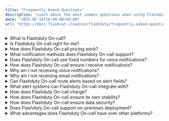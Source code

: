 ```yaml
---
title: "Frequently Asked Questions"
description: "Learn about the most common questions when using Flashduty On-call"
date: "2025-05-19T10:00:00+08:00"
url: "https://docs.flashcat.cloud/en/flashduty/frequently-asked-questions?nav=01JCQ7A4N4WRWNXW8EWEHXCMF5"
---
```


<details>
  <summary>What is Flashduty On-call?</summary>
   Flashduty On-call is an all-in-one alert response platform. We provide IT professionals with On-call scheduling, alert noise reduction, escalation, and automation capabilities to accelerate incident response and minimize losses.
</details>

<details>
  <summary>Is Flashduty On-call right for me?</summary>
  You should use Flashduty On-call if your organization or team has the following needs:
   
  - Need a centralized place to collect, manage, track, and analyze alerts from all sources within your company.
  - Need to classify alerts and notify key personnel through different channels dynamically, with automatic escalation processes to prevent unhandled alerts.
  - Spend most of your time handling alerts and need noise reduction solutions to address alert fatigue.
</details>

<details>
  <summary>How does Flashduty On-call pricing work?</summary>

Flashduty On-call's pricing model is based on the number of licenses purchased, where each license corresponds to one account member. For example, if you only purchase one license, only one member can use all features of Flashduty On-call. However, you can still invite more members to join, but only members with licenses can perform operational configurations on the platform, while other members **cannot use any platform features** (limited to receiving incident notifications only). The specific differences are as follows:

#### License Allocation Methods

- Administrators can actively allocate licenses to different members.
- When allocating licenses, you can set the license type.
- Fixed type: Valid for the entire purchase period, cannot be preempted, suitable for scenarios requiring participation in incident handling and business configuration.
- Temporary type: Automatically released at the end of each cycle, can be occupied through allocation or preemption when sufficient licenses are available.

#### Members Without Licenses

- Cannot use any features, including viewing incident lists/details, **can only passively receive alert messages**, such as receiving incident messages via email, SMS, phone calls, or IM group messages.
- When configuring assignment strategies, you can choose to notify members without licenses about incident messages.
- Members without licenses, even if they receive incident messages, cannot view, close, or perform other operations on them.
- Members without licenses share the tenant's email, SMS, and phone package quotas.
- Members without licenses will be prompted that they don't have permission when trying to view/handle operations after logging into the console.

</details>

<details>
  <summary>What notification methods does Flashduty On-call support?</summary>

| Channel | Direct Message | Group Chat |
| --- | -------- | ---- |
| Voice    | ✅   |    |
| SMS    | ✅   |    | 
| Email    | ✅   |    | 
| Feishu/Lark App | ✅   |  ✅  |  
| Dingtalk App | ✅   |  ✅  |
| WeCom App | ✅   |    | 
| Slack App| ✅   |  ✅  | 
| Microsoft Teams App| ✅   |  ✅  |
| Feishu/Lark Bot    |    |  ✅  |
| Dingtalk Bot    |    |  ✅  | 
| WeCom Bot    |    |  ✅  | 
| Zoom Bot    |    |  ✅  |
| Telegram Bot    |    |  ✅  | 

</details>

<details>
  <summary>Does Flashduty On-call use fixed numbers for voice notifications?</summary>
  
  It depends on the region where notifications are sent. You can download the Flashduty On-call app and authorize automatic contact synchronization:  
  - Mainland China: (010)21364727, (021)32017538, (010)21364713, (010)21364708, (0571)23675454 and (0571)23675496
  - Outside Mainland China:
    | 地区/国家 (Region/Country) | 地区码 (Code) | 显示号码 (Display Number) |
    | --- | --- | --- |
    安圭拉 (Anguilla) | (+1-264) | 16465861127
    安提瓜和巴布达 (Antigua and Barbuda) | (+1-268) | 16465861127
    阿鲁巴 (Aruba) | (+297) | 16465861127
    巴哈马 (Bahamas) | (+1-242) | 16465861127
    巴巴多斯 (Barbados) | (+1-246) | 16465861127
    伯利兹 (Belize) | (+501) | 16465861127
    百慕大 (Bermuda) | (+1-441) | 16465861127
    开曼群岛 (Cayman Islands) | (+1-345) | 16465861127
    哥斯达黎加 (Costa Rica) | (+506) | 16465861127
    多米尼克 (Dominica) | (+1-767) | 16465861127
    多米尼加共和国 (Dominican Republic) | (+1-829,1809,1849) | 16465861127
    萨尔瓦多 (El Salvador) | (+503) | 164
    格陵兰 (Greenland) | (+299) | 16465861127
    格林纳达 (Grenada) | (+1-473) | 16465861127
    瓜德罗普 (Guadeloupe) | (+590) | 16465861127
    危地马拉 (Guatemala) | (+502) | 16465861127
    海地 (Haiti) | (+509) | 16465861127
    洪都拉斯 (Honduras) | (+504) | 16465861127
    牙买加 (Jamaica) | (+1-876) | 16465861127
    马提尼克 (Martinique) | (+596) | 16465861127
    墨西哥 (Mexico) (+52) | 16465861127
    蒙特塞拉特 (Montserrat) | (+1-664) | 16465861127
    荷属安的列斯 (Netherlands Antilles) | (+599) | 16465861127
    尼加拉瓜 (Nicaragua) | (+505) | 16465861127
    巴拿马 (Panama) | (+507) | 16465861127
    波多黎各 (Puerto Rico) | (+1-787,1939) | 16465861127
    圣基茨和尼维斯 (St Kitts and Nevis) | (+1-869) | 16465861127
    圣卢西亚 (St Lucia) | (+1-758) | 16465861127
    圣皮埃尔和密克隆 (St Pierre and Miquelon) | (+508) | 16465861127
    圣文森特和格林纳丁斯 (St Vincent Grenadines) | (+1-784) | 16465861127
    特立尼达和多巴哥 (Trinidad and Tobago) | (+1-868) | 16465861127
    特克斯和凯科斯群岛 (Turks and Caicos Islands) | (+1-649) | 16465861127
    美国/加拿大 (United States/Canada) | (+1) | 16465861127
    英属维尔京群岛 (Virgin Islands, British) | (+1-284) | 16465861127
    美属维尔京群岛 (Virgin Islands, U.S.) | (+1-340) | 16465861127
    阿根廷 (Argentina) | (+54) | 16465861127
    玻利维亚 (Bolivia) | (+591) | 16465861127
    巴西 (Brazil) | (+55) | 16465861127
    智利 (Chile) | (+56) | 16465861127
    哥伦比亚 (Colombia) | (+57) | 16465861127
    厄瓜多尔 (Ecuador) | (+593) | 16465861127
    福克兰群岛 (Falkland Islands) | (+500) | 16465861127
    法属属圭亚那 (French Guiana) | (+594) | 16465861127
    圭亚那 (Guyana) | (+592) | 16465861127
    巴拉圭 (Paraguay) | (+595) | 16465861127
    秘鲁 (Peru) | (+51) | 16465861127
    苏里南 (Suriname) | (+597) | 16465861127
    乌拉圭 (Uruguay) | (+598) | 16465861127
    委内瑞拉 (Venezuela) | (+58) | 16465861127
    阿尔巴尼亚 (Albania) | (+355) | 16465861127
    安道尔 (Andorra) | (+376) | 16465861127
    奥地利 (Austria) | (+43) | 16465861127
    白俄罗斯 (Belarus) | (+375) | 16465861127
    比利时 (Belgium) | (+32) | 16465861127
    波斯尼亚和黑塞哥维那 (Bosnia and Herzegovina) | (+387) | 16465861127
    保加利亚 (Bulgaria) | (+359) | 16465861127
    克罗地亚 (Croatia) | (+385) | 16465861127
    塞浦路斯 (Cyprus) | (+357) | 16465861127
    捷克共和国 (Czech Republic) | (+420) | 16465861127
    丹麦 (Denmark) | (+45) | 16465861127
    爱沙尼亚 (Estonia) | (+372) | 16465861127
    法罗群岛 (Faroe Islands) | (+298) | 16465861127
    芬兰/奥兰群岛 (Finland/Aland Islands) | (+358) | 16465861127
    法国 (France) | (+33) | 16465861127
    德国 (Germany) | (+49) | 16465861127
    直布罗陀 (Gibraltar) | (+350) | 16465861127
    希腊 (Greece) | (+30) | 16465861127
    匈牙利 (Hungary) | (+36) | 16465861127
    冰岛 (Iceland) | (+354) | 16465861127
    爱尔兰 (Ireland) | (+353) | 16465861127
    意大利 (Italy) | (+39) | 16465861127
    科索沃 (Kosovo) | (+383) | 16465861127
    拉脱维亚 (Latvia) | (+371) | 16465861127
    列支敦士登 (Liechtenstein) | (+423) | 16465861127
    立陶宛 (Lithuania) | (+370) | 16465861127
    卢森堡 (Luxembourg) | (+352) | 16465861127
    北马其顿 (Macedonia) | (+389) | 16465861127
    马耳他 (Malta) | (+356) | 16465861127
    摩尔多瓦 (Moldova) | (+373) | 16465861127
    摩纳哥 (Monaco) | (+377) | 16465861127
    黑山 (Montenegro) | (+382) | 16465861127
    荷兰 (Netherlands) | (+31) | 16465861127
    挪威 (Norway) | (+47) | 16465861127
    波兰 (Poland) | (+48) | 16465861127
    葡萄牙 (Portugal) | (+351) | 16465861127
    罗马尼亚 (Romania) | (+40) | 16465861127
    圣马力诺 (San Marino) | (+378) | 16465861127
    塞尔维亚 (Serbia) | (+381) | 16465861127
    斯洛伐克 (Slovakia) | (+421) | 16465861127
    斯洛文尼亚 (Slovenia) | (+386) | 16465861127
    西班牙 (Spain) | (+34) | 16465861127
    瑞典 (Sweden) | (+46) | 16465861127
    瑞士 (Switzerland) | (+41) | 16465861127
    北塞浦路斯土耳其共和国 (Turkish Republic of Northern Cyprus) | (+9-0392) | 16465861127
    乌克兰 (Ukraine) (+380) | 16465861127
    英国 (United Kingdom) | (+44) | 16465861127
    梵蒂冈 (Vatican City) | (+379) | 16465861127
    阿富汗 (Afghanistan) | (+93) | 16465861127
    亚美尼亚 (Armenia) | (+374) | 16465861127
    阿塞拜疆 (Azerbaijan) | (+994) | 16465861127
    巴林 (Bahrain) | (+973) | 16465861127
    孟加拉国 (Bangladesh) | (+880) | 16465861127
    不丹 (Bhutan) (+975) | 16465861127
    英属印度洋领地 (British Indian Ocean Territory) | (+246) | 16465861127
    文莱 (Brunei) | (+673) | 16465861127
    柬埔寨 (Cambodia) | (+855) | 16465861127
    东帝汶 (East Timor) | (+670) | 16465861127
    格鲁吉亚 (Georgia) | (+995) | 16465861127
    中国香港 (Hong Kong) | (+852) | 16465861127
    印度 (India) | (+91) | 16465861127
    印度尼西亚 (Indonesia) | (+62) | 16465861127
    伊拉克 (Iraq) | (+964) | 16465861127
    以色列 (Israel) | (+972) | 16465861127
    日本 (Japan) | (+81) | 16465861127
    约旦 (Jordan) | (+962) | 16465861127
    朝鲜 (Korea, Dem People's Rep) | (+850) | 16465861127
    韩国 (Korea, Republic of) | (+82) | 16465861127
    科威特 (Kuwait) | (+965) | 16465861127
    吉尔吉斯斯坦 (Kyrgyzstan) | (+996) | 16465861127
    老挝 (Laos PDR) | (+856) | 16465861127
    黎巴嫩 (Lebanon) | (+961) | 16465861127
    中国澳门 (Macau) | (+853) | 16465861127
    马来西亚 (Malaysia) | (+60) | 16465861127
    马尔代夫 (Maldives) | (+960) | 16465861127
    蒙古国 (Mongolia) | (+976) | 16465861127
    缅甸 (Myanmar) | (+95) | 16465861127
    尼泊尔 (Nepal) | (+977) | 16465861127
    阿曼 (Oman) | (+968) | 16465861127
    巴基斯坦 (Pakistan) | (+92) | 16465861127
    巴勒斯坦国 (Palestinian Territory) | (+970) | 16465861127
    菲律宾 (Philippines) | (+63) | 16465861127
    卡塔尔 (Qatar) (+974) | 16465861127
    俄罗斯/哈萨克斯坦 (Russia/Kazakhstan) | (+7) | 16465861127
    沙特阿拉伯 (Saudi Arabia) | (+966) | 16465861127
    新加坡 (Singapore) | (+65) | 16465861127
    斯里兰卡 (Sri Lanka) | (+94) | 16465861127
    中国台湾 (Taiwan) | (+886) | 16465861127
    塔吉克斯坦 (Tajikistan) | (+992) | 16465861127
    泰国 (Thailand) | (+66) | 16465861127
    土耳其 (Turkey) | (+90) | 16465861127
    土库曼斯坦 (Turkmenistan) | (+993) | 16465861127
    阿拉伯联合酋长国 (United Arab Emirates) | (+971) | 16465861127
    乌兹别克斯坦 (Uzbekistan) | (+998) | 16465861127
    越南 (Vietnam) | (+84) | 16465861127
    也门 (Yemen) | (+967) | 16465861127
    阿尔及利亚 (Algeria) | (+213) | 16465861127
    安哥拉 (Angola) | (+244) | 16465861127
    贝宁 (Benin) | (+229) | 16465861127
    博茨瓦纳 (Botswana) | (+267) | 16465861127
    布基纳法索 (Burkina Faso) | (+226) | 16465861127
    布隆迪 (Burundi) | (+257) | 16465861127
    喀麦隆 (Cameroon) | (+237) | 16465861127
    佛得角 (Cape Verde) | (+238) | 16465861127
    中非共和国 (Central Africa) | (+236) | 16465861127
    乍得 (Chad) | (+235) | 16465861127
    科摩罗 (Comoros) | (+269) | 16465861127
    刚果共和国 (Congo) | (+242) | 16465861127
    刚果民主共和国 (Congo, Dem Rep) | (+243) | 16465861127
    吉布提 (Djibouti) | (+253) | 16465861127
    埃及 (Egypt) | (+20) | 16465861127
    赤道几内亚 (Equatorial Guinea) | (+240) | 16465861127
    厄立特里亚 (Eritrea) | (+291) | 16465861127
    埃塞俄比亚 (Ethiopia) | (+251) | 16465861127
    加蓬 (Gabon) | (+241) | 16465861127
    冈比亚 (Gambia) | (+220) | 16465861127
    加纳 (Ghana) | (+233) | 16465861127
    几内亚 (Guinea) | (+224) | 16465861127
    几内亚比绍 (Guinea-Bissau) | (+245) | 16465861127
    科特迪瓦 (Ivory Coast) | (+225) | 16465861127
    肯尼亚 (Kenya) | (+254) | 16465861127
    莱索托 (Lesotho) | (+266) | 16465861127
    利比里亚 (Liberia) | (+231) | 16465861127
    利比亚 (Libya) | (+218) | 16465861127
    马达加斯加 (Madagascar) | (+261) | 16465861127
    马拉维 (Malawi) | (+265) | 16465861127
    马里 (Mali) | (+223) | 16465861127
    毛里塔尼亚 (Mauritania) | (+222) | 16465861127
    毛里求斯 (Mauritius) | (+230) | 16465861127
    摩洛哥/西撒哈拉 (Morocco/Western Sahara) | (+212) | 16465861127
    莫桑比克 (Mozambique) | (+258) | 16465861127
    纳米比亚 (Namibia) | (+264) | 16465861127
    尼日尔 (Niger) | (+227) | 16465861127
    尼日利亚 (Nigeria) | (+234) | 16465861127
    留尼汪/马约特 (Reunion/Mayotte) | (+262) | 16465861127
    卢旺达 (Rwanda) | (+250) | 16465861127
    塞内加尔 (Senegal) | (+221) | 16465861127
    塞舌尔 (Seychelles) | (+248) | 16465861127
    塞拉利昂 (Sierra Leone) | (+232) | 16465861127
    索马里 (Somalia) | (+252) | 16465861127
    南非 (South Africa) | (+27) | 16465861127
    南苏丹 (South Sudan) | (+211) | 16465861127
    苏丹 (Sudan) | (+249) | 16465861127
    斯威士兰 (Swaziland) | (+268) | 16465861127
    坦桑尼亚 (Tanzania) | (+255) | 16465861127
    多哥 (Togo) | (+228) | 16465861127
    突尼斯 (Tunisia) | (+216) | 16465861127
    乌干达 (Uganda) | (+256) | 16465861127
    赞比亚 (Zambia) | (+260) | 16465861127
    津巴布韦 (Zimbabwe) | (+263) | 16465861127
    美属萨摩亚 (American Samoa) | (+1-684) | 16465861127
    澳大利亚/科科斯/圣诞岛 (Australia/Cocos/Christmas Island) | (+61) | 16465861127
    澳大利亚外部领地 (Australian External Territories) | (+672) | 16465861127
    库克群岛 (Cook Islands) | (+682) | 16465861127
    斐济 (Fiji) | (+679) | 16465861127
    法属波利尼西亚 (French Polynesia) | (+689) | 16465861127
    关岛 (Guam) | (+1-671) | 16465861127
    基里巴斯 (Kiribati) | (+686) | 16465861127
    马绍尔群岛 (Marshall Islands) | (+692) | 16465861127
    密克罗尼西亚联邦 (Micronesia) | (+691) | 16465861127
    新喀里多尼亚 (New Caledonia) | (+687) | 16465861127
    新西兰 (New Zealand) | (+64) | 16465861127
    北马里亚纳群岛 (Northern Mariana Islands) | (+1-670) | 16465861127
    帕劳 (Palau) | (+680) | 16465861127
    巴布亚新几内亚 (Papua New Guinea) | (+675) | 16465861127
    萨摩亚 (Samoa) | (+685) | 16465861127
    所罗门群岛 (Solomon Islands) | (+677) | 16465861127
    汤加 (Tonga) | (+676) | 16465861127
    瓦努阿图 (Vanuatu) | (+678) | 16465861127
  - The region you need does not exist, please contact us: [support@flashcat.cloud](mailto:support@flashcat.cloud)
</details>

<details>
  <summary>How does Flashduty On-call ensure I receive notifications?</summary>
   Flashduty On-call strives to ensure the availability of every notification channel.
    
  - Voice, SMS, and Email: We use highly available services from multiple cloud providers and can quickly switch to another if one experiences issues.
  - IM App Messages: If IM app direct messages fail to send, the system will fall back to SMS and email notifications.
  - Escalation Rule Settings: We recommend setting up loop notifications where the system will notify multiple times if an incident isn't acknowledged. Alternatively, set up escalation levels where the incident will be assigned to the next level if current responders don't handle it promptly.
</details>

<details>
  <summary>Why am I not receiving voice notifications?</summary>
   Voice calls are highly dependent on terminal signals and settings. If you consistently can't receive voice notifications, try these steps:

  1. If you're using a phone number registered outside mainland China, check our supported regions.  
  2. Check if your phone's blocklist or call history has blocked numbers around the time of the call, usually starting with 010xxx or 021xx. If found, remove them from the blocklist and whitelist them.
  3. If no blocklist is found, your phone number might have blocking services enabled: China Mobile users can check blocked fixed-line calls through the WeChat public account "China Mobile High-frequency Harassment Call Protection"; China Telecom users might experience call blocking when receiving SMS, check through "Tianyi Anti-harassment" public account; China Unicom users can check through "WO Assistant" public account or contact customer service.
  4. If you've participated in number portability, please check blocking settings with multiple carriers.
  5. Try restarting your phone, reinserting your SIM card, or testing the SIM card in another phone to rule out terminal or SIM card issues.

  If you still can't identify the cause, please contact us.
</details>

<details>
  <summary>Why am I not receiving email notifications?</summary>
   Try these steps:

  1. Check your email client's spam folder. If found there, please move the emails to inbox and mark as not spam.
  2. Check if your email client has auto-delete rules set up. If yes, please modify the rules.
  3. Contact your company's email administrator to check if emails are being blocked (Enterprise email services like Gmail have strict limitations and may block frequent emails). If blocked, please whitelist the email source.

  If you still can't identify the cause, please contact us.
</details>

<details>
  <summary>Can Flashduty On-call route alerts based on alert fields?</summary>
  Yes, Flashduty On-call allows you to match multiple dimensions of alert events, including labels, severity, title, and description, and route them to different channels. See Integration Center - Integration Details - Route Configuration.
</details>

<details>
  <summary>What alert systems can Flashduty On-call integrate with?</summary>
    
  - Generic Integrations: Email alerts (works with almost all alert systems); Custom Event Standard (for self-developed monitoring systems).
  - Open Source Integrations: Zabbix, Prometheus, Nightingale, and other common open-source monitoring tools.
  - Commercial Integrations: Alibaba Cloud, Tencent Cloud, Huawei Cloud, AWS, Azure, and other commercial cloud monitoring services.
  
  If you have other requirements, please feel free to contact us.
</details>

<details>
  <summary>How does Flashduty On-call charge?</summary>
  We charge based on active users and offer three different versions: Free, Standard, and Pro. For detailed comparison, visit: https://flashcat.cloud/flashduty/price/
    
  - We define active users as those who use commercial features in the current month, requiring a license.
  - At the end of each monthly cycle, fixed licenses for active users remain valid, while temporary licenses are released and must be reclaimed for the next cycle.
  - When a member is deleted, their license is automatically released.
  - Viewing alerts requires a license; passively receiving notifications does not.
</details>

<details>
  <summary>How does Flashduty On-call ensure its own stability?</summary>
  
  - Flashduty On-call SLA:

    1. Feature Availability: Core features must be available 99.95% of the time
    2. Delivery Efficiency: 99.95% of alerts must be delivered within 5 minutes of triggering

  - How Flashduty On-call maintains SLA:
    
    1. Multi-active in Same City: Infrastructure built across multiple data centers, with stateful components all multi-active in the same city
    2. Asynchronous Processing: Alerts enter async processing immediately after submission, with retry mechanisms to reduce alert loss risk
    3. Redundant Notifications: Provides redundant notification mechanisms for important alerts, with optional multiple channel loop notifications
    4. Global Acceleration: Enabled for api.flashcat.cloud domain to ensure stable reporting from all locations
    5. Continuous Monitoring: Comprehensive system metrics collection, regular stress testing to identify system issues proactively
    
</details>

<details>
  <summary>How does Flashduty On-call ensure data security?</summary>
  
  1. Full-stack HTTPS ensuring secure data transmission
  2. Encrypted storage for sensitive information, logs stored with sensitive data masked
  3. MFA verification required for important data modifications, with operation audit support
  4. Regular participation in internationally recognized third-party security certification audits (ISO27001, ISO9001)
  5. NDA available for clients who require it
  6. Privacy Policy: https://docs.flashcat.cloud/en/flashduty/privacy-policy?nav=01JCQ7A4N4WRWNXW8EWEHXCMF5
    
</details>

<details>
  <summary>Does Flashduty On-call support on-premises deployment?</summary>
  Yes, Flashduty On-call offers an on-premises version nearly identical to the SaaS service. However, due to high maintenance costs, on-premises deployment has a different pricing model than SaaS. Unless necessary, we recommend using our cloud service.
    
  Please contact us if you need the on-premises version.
</details>

<details>
  <summary>What advantages does Flashduty On-call have over other platforms?</summary>
  
  1. We provide more flexible and user-friendly features
  2. We offer more professional and attentive service
  3. We provide more reasonable product pricing
    
  Contact us for professional procurement guidance.
</details>